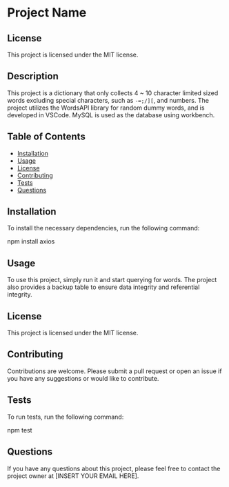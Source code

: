 # Project Name

## License

This project is licensed under the MIT license.

## Description

This project is a dictionary that only collects 4 ~ 10 character limited sized words excluding special characters, such as `-=;/][`, and numbers. The project utilizes the WordsAPI library for random dummy words, and is developed in VSCode. MySQL is used as the database using workbench.

## Table of Contents

- [Installation](#installation)
- [Usage](#usage)
- [License](#license)
- [Contributing](#contributing)
- [Tests](#tests)
- [Questions](#questions)

## Installation

To install the necessary dependencies, run the following command:

npm install axios


## Usage

To use this project, simply run it and start querying for words. The project also provides a backup table to ensure data integrity and referential integrity.

## License

This project is licensed under the MIT license.

## Contributing

Contributions are welcome. Please submit a pull request or open an issue if you have any suggestions or would like to contribute.

## Tests

To run tests, run the following command:

npm test


## Questions

If you have any questions about this project, please feel free to contact the project owner at [INSERT YOUR EMAIL HERE].
